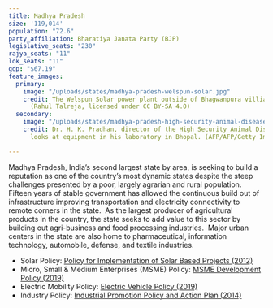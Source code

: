 ```yaml
---
title: Madhya Pradesh
size: '119,014'
population: "72.6"
party_affiliation: Bharatiya Janata Party (BJP)
legislative_seats: "230"
rajya_seats: "11"
lok_seats: "11"
gdp: "$67.19"
feature_images:
  primary:
    image: "/uploads/states/madhya-pradesh-welspun-solar.jpg"
    credit: The Welspun Solar power plant outside of Bhagwanpura villiage, Neemuch.
      (Rahul Talreja, licensed under CC BY-SA 4.0)
  secondary:
    image: "/uploads/states/madhya-pradesh-high-security-animal-disease-laboratory-equipment.jpg"
    credit: Dr. H. K. Pradhan, director of the High Security Animal Disease Laboratory,
      looks at equipment in his laboratory in Bhopal. (AFP/AFP/Getty Images)

---
```

Madhya Pradesh, India’s second largest state by area, is seeking to build a reputation as one of the country’s most dynamic states despite the steep challenges presented by a poor, largely agrarian and rural population. Fifteen years of stable government has allowed the continuous build out of infrastructure improving transportation and electricity connectivity to remote corners in the state.  As the largest producer of agricultural products in the country, the state seeks to add value to this sector by building out agri-business and food processing industries.  Major urban centers in the state are also home to pharmaceutical, information technology, automobile, defense, and textile industries.

* Solar Policy: [Policy for Implementation of Solar Based Projects (2012)](http://www.mprenewable.nic.in/solarp.pdf)
* Micro, Small & Medium Enterprises (MSME) Policy: [MSME Development Policy (2019)](https://mpmsme.gov.in/mpmsmecms/Uploaded%20Document/Documents/MP_MSMED_Policy_2019_Eng%20-%20Copy%201.pdf)
* Electric Mobility Policy: [Electric Vehicle Policy (2019)](http://mpurban.gov.in/Uploaded%20Document/guidelines/1-MPEVP2019.pdf)
* Industry Policy: [Industrial Promotion Policy and Action Plan (2014)](http://www.mpakvnbhopal.nic.in/PDF/Industrial_Promotion_Policy_2014_English.pdf)